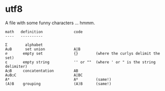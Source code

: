 utf8
=====

A file with some funny characters ... hmmm.



    math   definition              code
    ----   ----------

    Σ        alphabet              
    A∪B      set union             A|B       
    ∅       empty set              {}        (where the curlys delimit the set)
    ε       empty string           '' or ""  (where ' or " is the string delimiter)
    A○B     concatentation         AB        
    A∪B○C                          A|BC
    A*                             A*        (same!)
    (A)B    grouping               (A)B      (same!)

